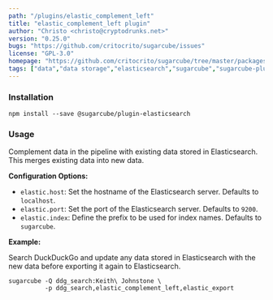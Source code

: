 ```yaml
---
path: "/plugins/elastic_complement_left"
title: "elastic_complement_left plugin"
author: "Christo <christo@cryptodrunks.net>"
version: "0.25.0"
bugs: "https://github.com/critocrito/sugarcube/issues"
license: "GPL-3.0"
homepage: "https://github.com/critocrito/sugarcube/tree/master/packages/plugin-elasticsearch#readme"
tags: ["data","data storage","elasticsearch","sugarcube","sugarcube-plugin","transformation"]
---
```


### Installation

    npm install --save @sugarcube/plugin-elasticsearch


### Usage

Complement data in the pipeline with existing data stored in
Elasticsearch. This merges existing data into new data.

**Configuration Options:**

-   `elastic.host`: Set the hostname of the Elasticsearch server. Defaults to
    `localhost`.
-   `elastic.port`: Set the port of the Elasticsearch server. Defaults to
    `9200`.
-   `elastic.index`: Define the prefix to be used for index names. Defaults to
    `sugarcube`.

**Example:**

Search DuckDuckGo and update any data stored in Elasticsearch with the new
data before exporting it again to Elasticsearch.

    sugarcube -Q ddg_search:Keith\ Johnstone \
              -p ddg_search,elastic_complement_left,elastic_export
